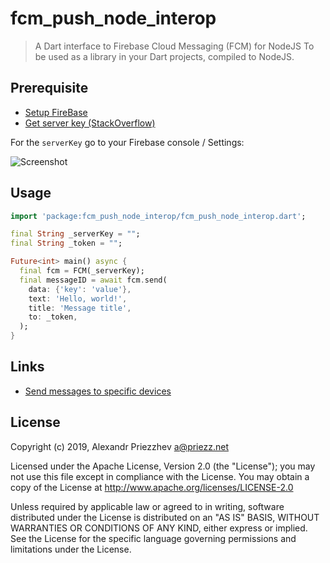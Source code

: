 # fcm_push_node_interop

> A Dart interface to Firebase Cloud Messaging (FCM) for NodeJS
> To be used as a library in your Dart projects, compiled to NodeJS.

## Prerequisite

- [Setup FireBase](https://firebase.google.com/docs/cloud-messaging/)
- [Get server key (StackOverflow)](https://stackoverflow.com/a/42439563/504184)

For the `serverKey` go to your Firebase console / Settings:

![Screenshot](https://raw.githubusercontent.com/MikeMitterer/dart-fcm-push/master/doc/images/server-key.png)

## Usage

```dart
import 'package:fcm_push_node_interop/fcm_push_node_interop.dart';

final String _serverKey = "";
final String _token = "";

Future<int> main() async {
  final fcm = FCM(_serverKey);
  final messageID = await fcm.send(
    data: {'key': 'value'},
    text: 'Hello, world!',
    title: 'Message title',
    to: _token,
  );
}
```

## Links

- [Send messages to specific devices](https://firebase.google.com/docs/cloud-messaging/send-message#send_messages_to_specific_devices)

## License

Copyright (c) 2019, Alexandr Priezzhev <a@priezz.net>

Licensed under the Apache License, Version 2.0 (the "License");
you may not use this file except in compliance with the License.
You may obtain a copy of the License at http://www.apache.org/licenses/LICENSE-2.0

Unless required by applicable law or agreed to in writing,
software distributed under the License is distributed on an
"AS IS" BASIS, WITHOUT WARRANTIES OR CONDITIONS OF ANY KIND,
either express or implied. See the License for the specific language
governing permissions and limitations under the License.
